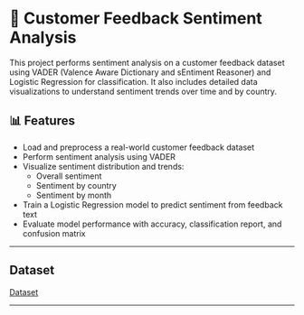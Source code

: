 # 📝 Customer Feedback Sentiment Analysis

This project performs sentiment analysis on a customer feedback dataset using VADER (Valence Aware Dictionary and sEntiment Reasoner) and Logistic Regression for classification. It also includes detailed data visualizations to understand sentiment trends over time and by country.

## 📊 Features

- Load and preprocess a real-world customer feedback dataset
- Perform sentiment analysis using VADER
- Visualize sentiment distribution and trends:
  - Overall sentiment
  - Sentiment by country
  - Sentiment by month
- Train a Logistic Regression model to predict sentiment from feedback text
- Evaluate model performance with accuracy, classification report, and confusion matrix

---

## Dataset
<a href="">Dataset</a>


---

